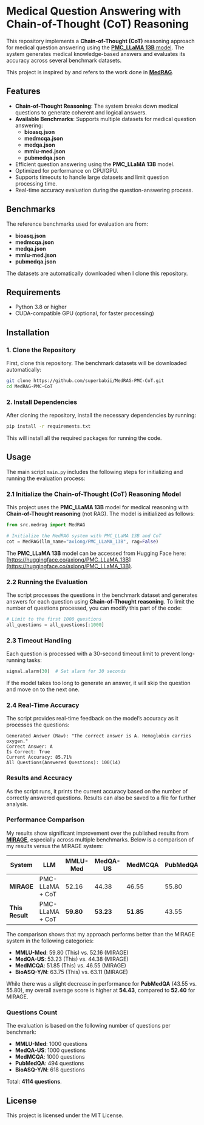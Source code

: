 # Medical Question Answering with Chain-of-Thought (CoT) Reasoning

This repository implements a **Chain-of-Thought (CoT)** reasoning approach for medical question answering using the [**PMC_LLaMA 13B** model](https://huggingface.co/axiong/PMC_LLaMA_13B). The system generates medical knowledge-based answers and evaluates its accuracy across several benchmark datasets.

This project is inspired by and refers to the work done in [**MedRAG**](https://github.com/Teddy-XiongGZ/MedRAG).

## Features

- **Chain-of-Thought Reasoning**: The system breaks down medical questions to generate coherent and logical answers.
- **Available Benchmarks**: Supports multiple datasets for medical question answering:
  - **bioasq.json**
  - **medmcqa.json**
  - **medqa.json**
  - **mmlu-med.json**
  - **pubmedqa.json**
- Efficient question answering using the **PMC_LLaMA 13B** model.
- Optimized for performance on CPU/GPU.
- Supports timeouts to handle large datasets and limit question processing time.
- Real-time accuracy evaluation during the question-answering process.

## Benchmarks

The reference benchmarks used for evaluation are from:
- **bioasq.json**
- **medmcqa.json**
- **medqa.json**
- **mmlu-med.json**
- **pubmedqa.json**

The datasets are automatically downloaded when I clone this repository.

## Requirements

- Python 3.8 or higher
- CUDA-compatible GPU (optional, for faster processing)

## Installation

### 1. Clone the Repository

First, clone this repository. The benchmark datasets will be downloaded automatically:

```bash
git clone https://github.com/superbabii/MedRAG-PMC-CoT.git
cd MedRAG-PMC-CoT
```

### 2. Install Dependencies

After cloning the repository, install the necessary dependencies by running:

```bash
pip install -r requirements.txt
```

This will install all the required packages for running the code.

## Usage

The main script `main.py` includes the following steps for initializing and running the evaluation process:

### 2.1 Initialize the Chain-of-Thought (CoT) Reasoning Model

This project uses the **PMC_LLaMA 13B** model for medical reasoning with **Chain-of-Thought reasoning** (not RAG). The model is initialized as follows:

```python
from src.medrag import MedRAG

# Initialize the MedRAG system with PMC_LLaMA 13B and CoT
cot = MedRAG(llm_name="axiong/PMC_LLaMA_13B", rag=False)
```

The **PMC_LLaMA 13B** model can be accessed from Hugging Face here: [https://huggingface.co/axiong/PMC_LLaMA_13B](https://huggingface.co/axiong/PMC_LLaMA_13B).

### 2.2 Running the Evaluation

The script processes the questions in the benchmark dataset and generates answers for each question using **Chain-of-Thought reasoning**. To limit the number of questions processed, you can modify this part of the code:

```python
# Limit to the first 1000 questions
all_questions = all_questions[:1000]
```

### 2.3 Timeout Handling

Each question is processed with a 30-second timeout limit to prevent long-running tasks:

```python
signal.alarm(30)  # Set alarm for 30 seconds
```

If the model takes too long to generate an answer, it will skip the question and move on to the next one.

### 2.4 Real-Time Accuracy

The script provides real-time feedback on the model’s accuracy as it processes the questions:

```text
Generated Answer (Raw): "The correct answer is A. Hemoglobin carries oxygen."
Correct Answer: A
Is Correct: True
Current Accuracy: 85.71%
All Questions(Answered Questions): 100(14)
```

### Results and Accuracy

As the script runs, it prints the current accuracy based on the number of correctly answered questions. Results can also be saved to a file for further analysis.

### Performance Comparison

My results show significant improvement over the published results from [**MIRAGE**](https://teddy-xionggz.github.io/MIRAGE/), especially across multiple benchmarks. Below is a comparison of my results versus the MIRAGE system:

| System               | LLM                | MMLU-Med | MedQA-US | MedMCQA | PubMedQA* | BioASQ-Y/N | Average |
|----------------------|--------------------|----------|----------|---------|-----------|------------|---------|
| **MIRAGE**            | PMC-LLaMA + CoT    | 52.16    | 44.38    | 46.55   | 55.80     | 63.11      | 52.40   |
| **This Result**    | PMC-LLaMA + CoT    | **59.80**| **53.23**| **51.85**| 43.55     | **63.75**  | **54.43** |

The comparison shows that my approach performs better than the MIRAGE system in the following categories:
- **MMLU-Med**: 59.80 (This) vs. 52.16 (MIRAGE)
- **MedQA-US**: 53.23 (This) vs. 44.38 (MIRAGE)
- **MedMCQA**: 51.85 (This) vs. 46.55 (MIRAGE)
- **BioASQ-Y/N**: 63.75 (This) vs. 63.11 (MIRAGE)

While there was a slight decrease in performance for **PubMedQA** (43.55 vs. 55.80), my overall average score is higher at **54.43**, compared to **52.40** for MIRAGE.

### Questions Count

The evaluation is based on the following number of questions per benchmark:
- **MMLU-Med**: 1000 questions
- **MedQA-US**: 1000 questions
- **MedMCQA**: 1000 questions
- **PubMedQA**: 494 questions
- **BioASQ-Y/N**: 618 questions

Total: **4114 questions**.

## License

This project is licensed under the MIT License.
